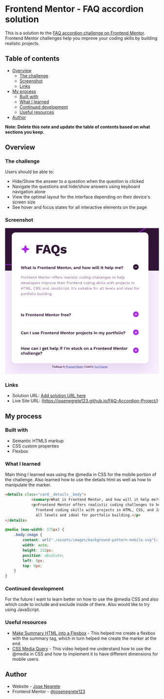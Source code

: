 # Frontend Mentor - FAQ accordion solution

This is a solution to the [FAQ accordion challenge on Frontend Mentor](https://www.frontendmentor.io/challenges/faq-accordion-wyfFdeBwBz). Frontend Mentor challenges help you improve your coding skills by building realistic projects. 

## Table of contents

- [Overview](#overview)
  - [The challenge](#the-challenge)
  - [Screenshot](#screenshot)
  - [Links](#links)
- [My process](#my-process)
  - [Built with](#built-with)
  - [What I learned](#what-i-learned)
  - [Continued development](#continued-development)
  - [Useful resources](#useful-resources)
- [Author](#author)

**Note: Delete this note and update the table of contents based on what sections you keep.**

## Overview

### The challenge

Users should be able to:

- Hide/Show the answer to a question when the question is clicked
- Navigate the questions and hide/show answers using keyboard navigation alone
- View the optimal layout for the interface depending on their device's screen size
- See hover and focus states for all interactive elements on the page

### Screenshot

![](./FAQ_Accordion_Solution.png)

### Links

- Solution URL: [Add solution URL here](https://your-solution-url.com)
- Live Site URL: (https://josenegrete123.github.io/FAQ-Accordion-Project/)

## My process

### Built with

- Semantic HTML5 markup
- CSS custom properties
- Flexbox

### What I learned

Main thing I learned was using the @media in CSS for the mobile portion of the challenge. Also learned how to use the details html as well as how to manipulate the marker. 

```html
<details class="card__details__body">
            <summary>What is Frontend Mentor, and how will it help me?</summary>
            <p>Frontend Mentor offers realistic coding challenges to help developers improve their 
              frontend coding skills with projects in HTML, CSS, and JavaScript. It's suitable for 
              all levels and ideal for portfolio building.</p>
</details>
```
```css
@media (max-width: 375px) {
    .body-image {
        content: url("./assets/images/background-pattern-mobile.svg");
        width: auto;
        height: 232px;
        position: absolute;
        left: 0px;
        top: 0px;
    }
}
```
### Continued development

For the future I want to learn better on how to use the @media CSS and also which code to include and exclude inside of there. Also would like to try using JavaScript.

### Useful resources

- [Make Summary HTML into a Flexbox](https://stackoverflow.com/questions/40207061/flexbox-doesnt-work-in-summary-tag) - This helped me create a flexbox with the summary tag, which in turn helped me create the marker at the end.
- [CSS Media Query](https://www.youtube.com/watch?v=yU7jJ3NbPdA) - This video helped me understand how to use the @media in CSS and how to implement it to have different dimensions for mobile users.

## Author

- Website - [Jose Negrete](https://github.com/josenegrete123)
- Frontend Mentor - [@josenegrete123](https://www.frontendmentor.io/profile/josenegrete123)